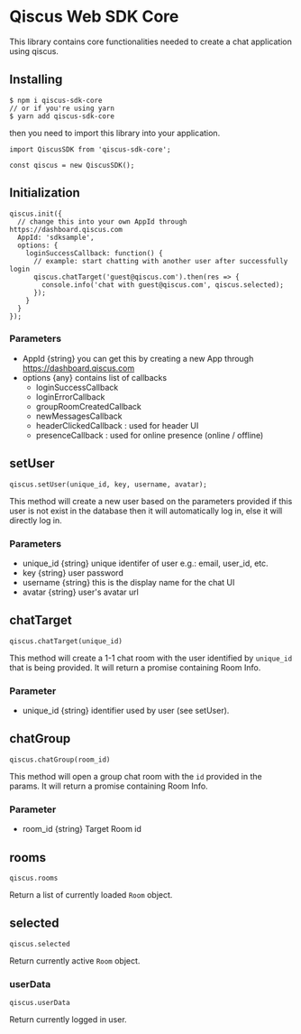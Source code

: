 # Qiscus Web SDK Core

This library contains core functionalities needed to create a chat application using qiscus. 

## Installing

```
$ npm i qiscus-sdk-core
// or if you're using yarn
$ yarn add qiscus-sdk-core
```

then you need to import this library into your application.

```
import QiscusSDK from 'qiscus-sdk-core';

const qiscus = new QiscusSDK();
```

## Initialization

```
qiscus.init({
  // change this into your own AppId through https://dashboard.qiscus.com
  AppId: 'sdksample',
  options: {
    loginSuccessCallback: function() {
      // example: start chatting with another user after successfully login
      qiscus.chatTarget('guest@qiscus.com').then(res => {
        console.info('chat with guest@qiscus.com', qiscus.selected);
      });
    }
  }
});
```

### Parameters
- AppId {string} you can get this by creating a new App through https://dashboard.qiscus.com
- options {any} contains list of callbacks
  - loginSuccessCallback
  - loginErrorCallback
  - groupRoomCreatedCallback
  - newMessagesCallback
  - headerClickedCallback : used for header UI
  - presenceCallback : used for online presence (online / offline)

## setUser

```
qiscus.setUser(unique_id, key, username, avatar);
```

This method will create a new user based on the parameters provided if this user is not exist in the database then it will automatically log in, else it will directly log in.

### Parameters
- unique_id {string} unique identifer of user e.g.: email, user_id, etc.
- key {string} user password
- username {string} this is the display name for the chat UI
- avatar {string} user's avatar url

## chatTarget

```
qiscus.chatTarget(unique_id)
```

This method will create a 1-1 chat room with the user identified by `unique_id` that is being provided. It will return a promise containing Room Info.

### Parameter
- unique_id {string} identifier used by user (see setUser).

## chatGroup

```
qiscus.chatGroup(room_id)
```

This method will open a group chat room with the `id` provided in the params. It will return a promise containing Room Info.

### Parameter
- room_id {string} Target Room id

## rooms

```
qiscus.rooms
```

Return a list of currently loaded `Room` object.

## selected

```
qiscus.selected
```

Return currently active `Room` object.

### userData

```
qiscus.userData
```

Return currently logged in user.
